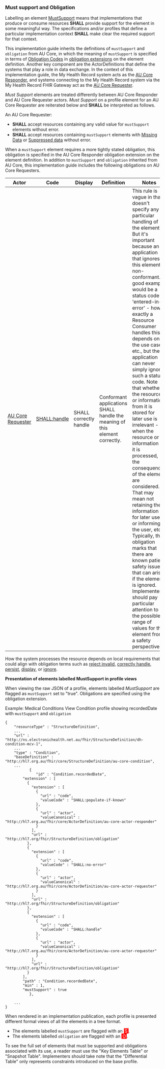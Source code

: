 ### Must support and Obligation

Labelling an element [MustSupport]( https://www.hl7.org/fhir/conformance-rules.html#mustSupport) means that implementations that produce or consume resources **SHALL** provide support for the element in some meaningful way. The specifications and/or profiles that define a particular implementation context **SHALL** make clear the required support for that context. 

This implementation guide inherits the definitions of `mustSupport` and `obligation` from AU Core, in which the meaning of `mustSupport` is specified in terms of [Obligation Codes](https://hl7.org/fhir/extensions/CodeSystem-obligation.html) in [obligation extensions](https://hl7.org/fhir/extensions/StructureDefinition-obligation.html) on the element definition. Another key component are the ActorDefinitions that define the systems that play a role in data exchange. In the context of this implementation guide, the My Health Record system acts as the [AU Core Responder](https://build.fhir.org/ig/hl7au/au-fhir-core/ActorDefinition-au-core-actor-responder.html), and systems connecting to the My Health Record system via the My Health Record FHIR Gateway act as the [AU Core Requester](https://build.fhir.org/ig/hl7au/au-fhir-core/ActorDefinition-au-core-actor-requester.html).

*Must Support* elements are treated differently between AU Core Responder and AU Core Requester actors. *Must Support* on a profile element for an AU Core Requester are reiterated below and **SHALL** be interpreted as follows.

An AU Core Requester:
- **SHALL** accept resources containing any valid value for `mustSupport` elements without error.
- **SHALL** accept resources containing `mustSupport` elements with [Missing Data](https://build.fhir.org/ig/hl7au/au-fhir-core/general-requirements.html#missing-data) or [Suppressed data](https://build.fhir.org/ig/hl7au/au-fhir-core/general-requirements.html#suppressed-data) without error.

When a `mustSupport` element requires a more tightly stated obligation, this obligation is specified in the AU Core Responder obligation extension on the element definition. In addition to `mustSupport` and `obligation` inherited from AU Core, this implementation guide includes the following obligations on AU Core Requesters.

Actor | Code | Display | Definition | Notes
--- | --- | --- | --- | ---
[AU Core Requester](https://build.fhir.org/ig/hl7au/au-fhir-core/ActorDefinition-au-core-actor-requester.html) | [SHALL:handle](https://hl7.org/fhir/extensions/CodeSystem-obligation.html#obligation-SHALL.58handle) | SHALL correctly handle | Conformant applications SHALL handle the meaning of this element correctly. | This rule is vague in that doesn't specify any particular handling of the element. But it's important because an application that ignores this element is non-conformant. A good example would be a status code of 'entered-in-error' - how exactly a Resource Consumer handles this depends on the use case etc., but the application can never simply ignore such a status code. Note that whether the resource or information from it is stored for later use is irrelevant - when the resource or information in it is processed, the consequences of the element are considered. That may mean not retaining the information for later use, or informing the user, etc. Typically, this obligation marks that there are known patient safety issues that can arise if the element is ignored. Implementers should pay particular attention to the possible range of values for the element from a safety perspective.

How the system processes the resource depends on local requirements that could align with obligation terms such as [reject invalid](https://hl7.org/fhir/extensions/CodeSystem-obligation.html#obligation-reject-invalid), [correctly handle](https://hl7.org/fhir/extensions/CodeSystem-obligation.html#obligation-handle), [persist](https://hl7.org/fhir/extensions/CodeSystem-obligation.html#obligation-persist), [display](https://hl7.org/fhir/extensions/CodeSystem-obligation.html#obligation-display), or [ignore](https://hl7.org/fhir/extensions/CodeSystem-obligation.html#obligation-ignore).


**Presentation of elements labelled MustSupport in profile views**

When viewing the raw JSON of a profile, elements labelled *MustSupport* are flagged as `mustSupport` set to "true". Obligations are specified using the obligation extension.

Example: Medical Conditions View Condition profile showing recordedDate with `mustSupport` and `obligation`
~~~
{
    "resourceType" : "StructureDefinition",
    ...
    "url" : "http://ns.electronichealth.net.au/fhir/StructureDefinition/dh-condition-mcv-1",
    ...
    "type" : "Condition",
    "baseDefinition" : "http://hl7.org.au/fhir/core/StructureDefinition/au-core-condition",     
    ...
           {
              "id" : "Condition.recordedDate",
        "extension" : [
          {
            "extension" : [
              {
                "url" : "code",
                "valueCode" : "SHALL:populate-if-known"
              },
              {
                "url" : "actor",
                "valueCanonical" : "http://hl7.org.au/fhir/core/ActorDefinition/au-core-actor-responder"
              }
            ],
            "url" : "http://hl7.org/fhir/StructureDefinition/obligation"
          },
          {
            "extension" : [
              {
                "url" : "code",
                "valueCode" : "SHALL:no-error"
              },
              {
                "url" : "actor",
                "valueCanonical" : "http://hl7.org.au/fhir/core/ActorDefinition/au-core-actor-requester"
              }
            ],
            "url" : "http://hl7.org/fhir/StructureDefinition/obligation"
          },
          {
            "extension" : [
              {
                "url" : "code",
                "valueCode" : "SHALL:handle"
              },
              {
                "url" : "actor",
                "valueCanonical" : "http://hl7.org.au/fhir/core/ActorDefinition/au-core-actor-requester"
              }
            ],
            "url" : "http://hl7.org/fhir/StructureDefinition/obligation"
          }
        ],
        "path" : "Condition.recordedDate",
        "min" : 1,
        "mustSupport" : true
           },

    ...
}
~~~

When rendered in an implementation publication, each profile is presented different formal views of all the elements in a tree format.

- The elements labelled `mustSupport` are flagged with an <span style="padding-left: 3px; padding-right: 3px; color: white; background-color: red" title="This element must be supported">S</span>.
-  The elements labelled `obligation` are flagged with an <span style="padding-left: 3px; padding-right: 3px; color: white; background-color: red" title="This element has obligations">O</span>.

To see the full set of elements that must be supported and obligations associated with its use, a reader must use the "Key Elements Table" or "Snapshot Table". Implementers should take note that the "Differential Table" only represents constraints introduced on the base profile.


